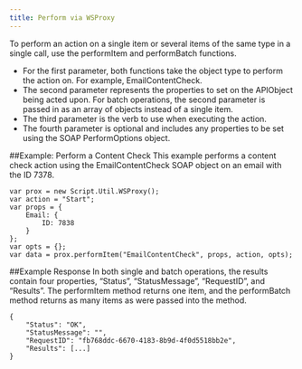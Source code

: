 ```yaml
---
title: Perform via WSProxy
---
```

To perform an action on a single item or several items of the same type in a single call, use the performItem and performBatch functions.
* For the first parameter, both functions take the object type to perform the action on. For example, EmailContentCheck.
* The second parameter represents the properties to set on the APIObject being acted upon. For batch operations, the second parameter is passed in as an array of objects instead of a single item.
* The third parameter is the verb to use when executing the action.
* The fourth parameter is optional and includes any properties to be set using the SOAP PerformOptions object.

##Example: Perform a Content Check
This example performs a content check action using the EmailContentCheck SOAP object on an email with the ID 7378.
```
var prox = new Script.Util.WSProxy();
var action = "Start";
var props = {
	Email: {
		ID: 7838
	}
};
var opts = {};
var data = prox.performItem("EmailContentCheck", props, action, opts);
```
##Example Response
In both single and batch operations, the results contain four properties, “Status”, “StatusMessage”, “RequestID”, and “Results”. The performItem method returns one item, and the performBatch method returns as many items as were passed into the method.
```
{
    "Status": "OK",
    "StatusMessage": "",
    "RequestID": "fb768ddc-6670-4183-8b9d-4f0d5518bb2e",
    "Results": [...]
}
```
